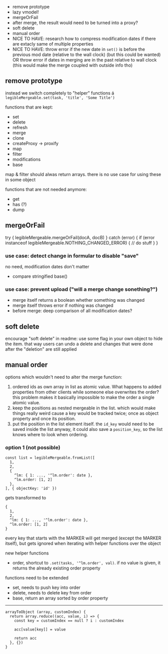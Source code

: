 * remove prototype
* lazy vmodel!
* mergeOrFail
* after merge, the result would need to be turned into a proxy?
* soft delete
* manual order
* NICE TO HAVE: research how to compress modification dates if there are extacly same of multiple properties
* NICE TO HAVE: throw error if the new date in `set()` is before the previous mod date (relative to the wall clock) (but this could be wanted) OR throw error if dates in merging are in the past relative to wall clock (this would make the merge coupled with outside info tho)

## remove prototype

instead we switch completely to "helper" functions á `legibleMergeable.set(task, 'title', 'Some Title')`

functions that are kept:

* set
* delete
* refresh
* merge
* clone
* createProxy -> proxify
* map
* filter
* modifications
* base

map & filter should alwas return arrays. there is no use case for using these in some object

functions that are not needed anymore:

* get
* has (?)
* dump

## mergeOrFail

  try {
    legibleMergeable.mergeOrFail(docA, docB)
  } catch (error) {
    if (error instanceof legibleMergeable.NOTHING_CHANGED_ERROR) {
      // do stuff
    }
  }

### use case: detect change in formular to disable "save"

no need, modification dates don't matter

* compare stringified base()

### use case: prevent upload ("will a merge change sonething?")

* merge itself returns a boolean whether something was changed
* merge itself throws error if nothing was changed
* before merge: deep comparison of all modification dates?

## soft delete

encourage "soft delete" in readme: use some flag in your own object to hide the item. that way users can undo a delete and changes that were done after the "deletion" are still applied

## manual order

options which wouldn't need to alter the merge function:

1. ordered ids as own array in list as atomic value. What happens to added properties from other clients while someone else overwrites the order? this problem makes it basically impossible to make the order a single atomic value.
2. keep the positions as nested mergeable in the list. which would make things really weird cause a key would be tracked twice; once as object property and once its position.
3. put the position in the list element itself. the `id_key` would need to be saved inside the list anyway, it could also save a `position_key`, so the list knows where to look when ordering.

### option 1 (not possible)

    const list = legibleMergeable.fromList([
      1,
      2,
      {
        ^lm: { 1: ..., '^lm.order': date },
        ^lm.order: [1, 2]
      },
    ], { objectKey: 'id' })

gets transformed to

    {
      1,
      2,
      ^lm: { 1: ..., '^lm.order': date },
      ^lm.order: [1, 2]
    }

every key that starts with the MARKER will get merged (except the MARKER itself), but gets ignored when iterating with helper functions over the object

new helper functions

* order, shortcut to `.set(tasks, '^lm.order', val)`. if no value is given, it returns the already existing order property

functions need to be extended

* set, needs to push key into order
* delete, needs to delete key from order
* base, return an array sorted by order property

---

    arrayToObject (array, customIndex) {
      return array.reduce((acc, value, i) => {
        const key = customIndex == null ? i : customIndex

        acc[value[key]] = value

        return acc
      }, {})
    }
